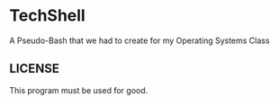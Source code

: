 # TechShell
A Pseudo-Bash that we had to create for my Operating Systems Class  

## LICENSE
This program must be used for good.
